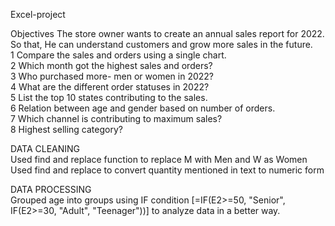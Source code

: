 Excel-project

Objectives
The store owner wants to create an annual sales report for 2022. So that, He can understand customers and grow more sales in the future.  
1 Compare the sales and orders using a single chart.  
2 Which month got the highest sales and orders?  
3 Who purchased more- men or women in 2022?  
4 What are the different order statuses in 2022?  
5 List the top 10 states contributing to the sales.  
6 Relation between age and gender based on number of orders.  
7 Which channel is contributing to maximum sales?  
8 Highest selling category?   

DATA CLEANING  
Used find and replace function to replace M with Men and W as Women  
Used find and replace to convert quantity mentioned in text to numeric form  

DATA PROCESSING  
Grouped age into groups using IF condition [=IF(E2>=50, "Senior", IF(E2>=30, "Adult", "Teenager"))] to analyze data in a better way.  


